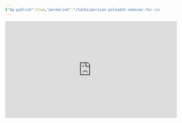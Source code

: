 ```yaml
---
{"dg-publish":true,"permalink":"/talks/persian-polkadot-seminar-for-rust-iran-community/","created":"2021-05-02","updated":""}
---
```



<iframe width="560" height="315" src="https://www.youtube.com/embed/f6k7TFyQUdM?si=zHgBXb1kNGFdlH1o" title="YouTube video player" frameborder="0" allow="accelerometer; autoplay; clipboard-write; encrypted-media; gyroscope; picture-in-picture; web-share" allowfullscreen></iframe>
